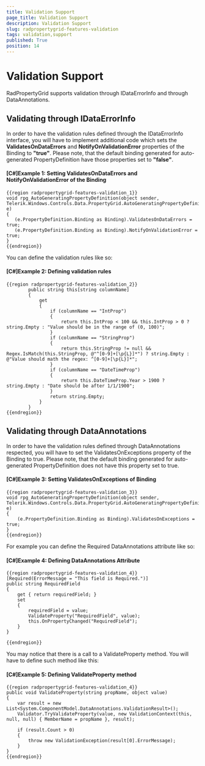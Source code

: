```yaml
---
title: Validation Support
page_title: Validation Support
description: Validation Support
slug: radpropertygrid-features-validation
tags: validation,support
published: True
position: 14
---
```


# Validation Support



RadPropertyGrid supports validation through IDataErrorInfo and through DataAnnotations.

## Validating through IDataErrorInfo

In order to have the validation rules defined through the IDataErrorInfo interface, you will have to implement additional code which sets the __ValidatesOnDataErrors__ and __NotifyOnValidationError__ properties of the Binding to __"true"__. Please note, that the default binding generated for auto-generated PropertyDefinition have those properties set to __"false"__. 

#### [C#]Example 1: Setting ValidatesOnDataErrors and NotifyOnValidationError of the Binding


	{{region radpropertygrid-features-validation_1}}
	void rpg_AutoGeneratingPropertyDefinition(object sender, Telerik.Windows.Controls.Data.PropertyGrid.AutoGeneratingPropertyDefinitionEventArgs e)
	{
 	   (e.PropertyDefinition.Binding as Binding).ValidatesOnDataErrors = true;
 	   (e.PropertyDefinition.Binding as Binding).NotifyOnValidationError = true;
	}
	{{endregion}}

You can define the validation rules like so:

#### [C#]Example 2: Defining validation rules

	{{region radpropertygrid-features-validation_2}}
	        public string this[string columnName]
	        {
	            get
	            {
	                if (columnName == "IntProp")
	                {
	                    return this.IntProp < 100 && this.IntProp > 0 ? string.Empty : "Value should be in the range of (0, 100)";
	                }
	                if (columnName == "StringProp")
	                {
	                    return this.StringProp != null && Regex.IsMatch(this.StringProp, @"^[0-9]+[\p{L}]*") ? string.Empty : @"Value should math the regex: ^[0-9]+[\p{L}]*";
	                }
	                if (columnName == "DateTimeProp")
	                {
	                    return this.DateTimeProp.Year > 1900 ? string.Empty : "Date should be after 1/1/1900";
	                }
	                return string.Empty;
	            }
	        }
	{{endregion}}



## Validating through DataAnnotations

In order to have the validation rules defined through DataAnnotations respected, you will have to set the ValidatesOnExceptions property of the Binding to true. Please note, that the default binding generated for auto-generated PropertyDefinition does not have this property set to true. 

#### [C#]Example 3: Setting ValidatesOnExceptions of Binding

	{{region radpropertygrid-features-validation_3}}
	void rpg_AutoGeneratingPropertyDefinition(object sender, Telerik.Windows.Controls.Data.PropertyGrid.AutoGeneratingPropertyDefinitionEventArgs e)
	{
	    (e.PropertyDefinition.Binding as Binding).ValidatesOnExceptions = true;
	}
	{{endregion}}

For example you can define the Required DataAnnotations attribute like so:

#### [C#]Example 4: Defining DataAnnotations Attribute

	{{region radpropertygrid-features-validation_4}}
	[Required(ErrorMessage = "This field is Required.")]
	public string RequiredField
	{
	    get { return requiredField; }
	    set
	    {
	        requiredField = value;
	        ValidateProperty("RequiredField", value);
	        this.OnPropertyChanged("RequiredField");
	    }
	}

	{{endregion}}


You may notice that there is a call to a ValidateProperty method. You will have to define such method like this:

#### [C#]Example 5: Defining ValidateProperty method

	{{region radpropertygrid-features-validation_4}}
	public void ValidateProperty(string propName, object value)
	{
	    var result = new List<System.ComponentModel.DataAnnotations.ValidationResult>();
	    Validator.TryValidateProperty(value, new ValidationContext(this, null, null) { MemberName = propName }, result);
	
	    if (result.Count > 0)
	    {
	        throw new ValidationException(result[0].ErrorMessage);
	    }
	}
	{{endregion}}


